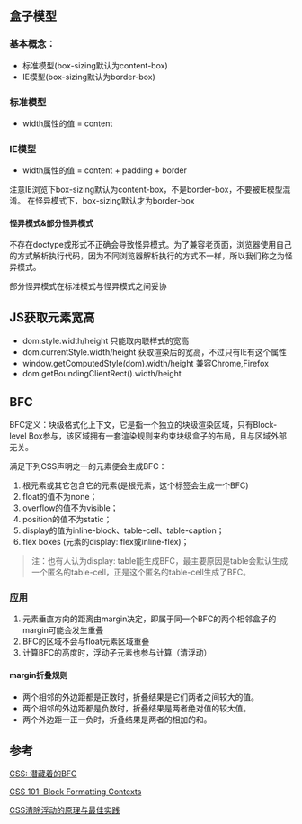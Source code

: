 ## 盒子模型

### 基本概念：
- 标准模型(box-sizing默认为content-box)
- IE模型(box-sizing默认为border-box)

### 标准模型
- width属性的值 = content

### IE模型
- width属性的值 = content + padding + border

注意IE浏览下box-sizing默认为content-box，不是border-box，不要被IE模型混淆。
在怪异模式下，box-sizing默认才为border-box

#### 怪异模式&部分怪异模式
不存在doctype或形式不正确会导致怪异模式。为了兼容老页面，浏览器使用自己的方式解析执行代码，因为不同浏览器解析执行的方式不一样，所以我们称之为怪异模式。

部分怪异模式在标准模式与怪异模式之间妥协


## JS获取元素宽高
- dom.style.width/height 只能取内联样式的宽高
- dom.currentStyle.width/height 获取渲染后的宽高，不过只有IE有这个属性
- window.getComputedStyle(dom).width/height 兼容Chrome,Firefox
- dom.getBoundingClientRect().width/height

## BFC
BFC定义：块级格式化上下文，它是指一个独立的块级渲染区域，只有Block-level Box参与，该区域拥有一套渲染规则来约束块级盒子的布局，且与区域外部无关。

满足下列CSS声明之一的元素便会生成BFC：

1. 根元素或其它包含它的元素(<html></html>是根元素，这个标签会生成一个BFC)
2. float的值不为none；
3. overflow的值不为visible；
4. position的值不为static；
5. display的值为inline-block、table-cell、table-caption；
6. flex boxes (元素的display: flex或inline-flex)；

> 注：也有人认为display: table能生成BFC，最主要原因是table会默认生成一个匿名的table-cell，正是这个匿名的table-cell生成了BFC。

### 应用
1. 元素垂直方向的距离由margin决定，即属于同一个BFC的两个相邻盒子的margin可能会发生重叠
2. BFC的区域不会与float元素区域重叠
3. 计算BFC的高度时，浮动子元素也参与计算（清浮动）

####  margin折叠规则
- 两个相邻的外边距都是正数时，折叠结果是它们两者之间较大的值。
- 两个相邻的外边距都是负数时，折叠结果是两者绝对值的较大值。
- 两个外边距一正一负时，折叠结果是两者的相加的和。

## 参考
[CSS: 潜藏着的BFC](https://mp.weixin.qq.com/s?__biz=MzAxODE2MjM1MA==&mid=2651553261&idx=1&sn=5ca1a2a942d9943576fceacde8fc99ec&chksm=8025aa2cb752233a24002fc7b6755e4c1b1e336d6a3e0757b606718528a31931167f174a1d0b&scene=0&key=341be94069104575b318ad1886380c57ab496e27116321ca51c8e219e8cf132e61d99a5735ec1bb3f0503d35d103e039c963504ad7760d3e68c6d1f6da2fae47c1f5f440e52daddd08152d4726182b9a&ascene=0&uin=NjU4MTI5OTg1&devicetype=iMac+MacBookPro14%2C1+OSX+OSX+10.12.5+build(16F2073)&version=12020810&nettype=WIFI&fontScale=100&pass_ticket=Lti%2Fg%2Bng8AXqsUrVWicWjusA6np4NhWmSXpIWQk%2Bj24wMuoha5ALe2un0oZLkqYC)

[CSS 101: Block Formatting Contexts
](https://yuiblog.com/blog/2010/05/19/css-101-block-formatting-contexts/)

[CSS清除浮动的原理与最佳实践
](http://blog.staynoob.cn/post/2016/05/css-float-clearfix-best-in-practice/)


